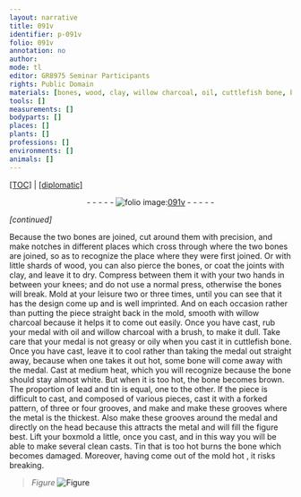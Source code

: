 ```yaml
---
layout: narrative
title: 091v
identifier: p-091v
folio: 091v
annotation: no
author:
mode: tl
editor: GR8975 Seminar Participants
rights: Public Domain
materials: [bones, wood, clay, willow charcoal, oil, cuttlefish bone, bone, lead, tin, metal, Tin]
tools: []
measurements: []
bodyparts: []
places: []
plants: []
professions: []
environments: []
animals: []
---
```


<p><a href="{{ site.baseurl }}/translation/">[TOC]</a> | <a href="{{ site.baseurl }}/_texts/p-091v_tc.md/">[diplomatic]</a></p><div class="folio" align="center">- - - - - <a href="http://gallica.bnf.fr/ark:/12148/btv1b10500001g/f188.image" target="_blank"><img src="https://cu-mkp.github.io/2017-workshop-edition/assets/photo-icon.png" alt="folio image: " style="display:inline-block; margin-bottom:-3px;"/>091v</a> - - - - - </div>  
 
*[continued]*
  
Because the two <span class="m">bones</span> are joined, <span class="del"></span>cut around them with precision, and make notches <span class="del"></span> in different places which cross <span class="del"></span> through where the two <span class="m">bones</span> are joined, so as to recognize the place where they were first joined. Or with little shards of <span class="m">wood</span>, you can also pierce the <span class="m">bones</span>, or coat the joints with <span class="m">clay</span>, and leave it to dry. Compress <span class="del">between them</span> it with your two hands in between your knees; and do not use a <span class="sup">normal</span> press, otherwise the <span class="m">bones</span> will break. Mold at your leisure two or three times, until you can see that it has the design come up and is well imprinted. And on each occasion rather than putting the piece straight back in the mold, smooth with <span class="m">willow charcoal</span> because it helps it to come out easily. Once you have cast, rub your medal with <span class="m">oil</span> and <span class="m">willow charcoal</span> with a brush, to make it dull. Take care that your medal is not greasy or oily when you cast it in <span class="m">cuttlefish bone</span>. Once you have cast, leave it to cool rather than taking the medal out straight away, because when one takes it out hot, some <span class="m">bone</span> will come away with the medal. Cast at medium heat, which you will recognize because the bone should stay almost <span class="del"></span> white. But when it is too hot, the <span class="m">bone</span> becomes brown. The proportion of <span class="m">lead</span> and <span class="m">tin</span> is equal, one to the other. If the piece is difficult to cast, and composed of various pieces, cast it with a forked pattern, of three or four grooves, <span class="del">and make</span> and make these grooves where the <span class="m">metal</span> is the thickest. Also make these grooves around the medal and directly on the head because this attracts the <span class="m">metal</span> and will fill the figure best. Lift your boxmold a little, once you cast, and in this way you will be able to make several clean casts. <span class="m">Tin</span> that is too hot burns the <span class="m">bone</span> which becomes damaged. Moreover, having come out of the mold hot <span class="del"></span>, it risks breaking. 
> *Figure*
> <a href="https://drive.google.com/open?id=0B9-oNrvWdlO5Q2hHbzNsX1JlYUU" target="_blank"><img src="https://cu-mkp.github.io/GR8975-edition/assets/photo-icon.png" alt="Figure" style="display:inline-block; margin-bottom:-3px;"/></a>
 

